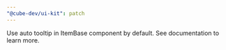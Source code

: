 ```yaml
---
"@cube-dev/ui-kit": patch
---
```


Use auto tooltip in ItemBase component by default. See documentation to learn more.
